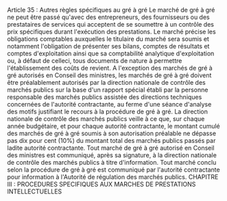 Article 35 : Autres règles spécifiques au gré à gré
Le marché de gré à gré ne peut être passé qu'avec des entrepreneurs,
des fournisseurs ou des prestataires de services qui acceptent de se
soumettre à un contrôle des prix spécifiques durant l'exécution des
prestations.
Le marché précise les obligations comptables auxquelles le titulaire du
marché sera soumis et notamment l'obligation de présenter ses bilans,
comptes de résultats et comptes d'exploitation ainsi que sa
comptabilité analytique d'exploitation ou, à défaut de celleci, tous
documents de nature à permettre l'établissement des coûts de revient.
A l'exception des marchés de gré à gré autorisés en Conseil des
ministres, les marchés de gré à gré doivent être préalablement autorisés
par la direction nationale de contrôle des marchés publics sur la base
d'un rapport spécial établi par la personne responsable des marchés
publics assistée des directions techniques concernées de l'autorité
contractante, au ferme d'une séance d'analyse des motifs justifiant le
recours à la procédure de gré à gré.
La direction nationale de contrôle des marchés publics veille à ce que,
sur chaque année budgétaire, et pour chaque autorité contractante, le
montant cumulé des marchés de gré à gré soumis à son autorisation
préalable ne dépasse pas dix pour cent (10%) du montant total des
marchés publics passés par ladite autorité contractante.
Tout marché de gré à gré autorisé en Conseil des ministres est
communiqué, après sa signature, à la direction nationale de contrôle des
marchés publics à titre d'information.
Tout marché conclu selon la procédure de gré à gré est communiqué par
l'autorité contractante pour information à l'Autorité de régulation
des marchés publics.
CHAPITRE III : PROCEDURES SPECIFIQUES AUX MARCHES DE PRESTATIONS INTELLECTUELLES